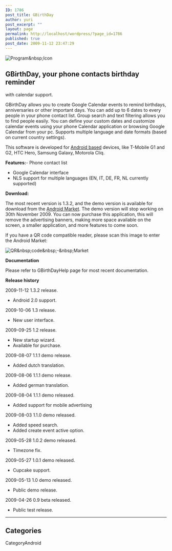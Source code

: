 ```yaml
---
ID: 1786
post_title: GBirthDay
author: yuri
post_excerpt: ""
layout: page
permalink: http://localhost/wordpress/?page_id=1786
published: true
post_date: 2009-11-12 23:47:29
---
```

<p><img src="/images/GBirthDay/icon.png" alt="Program&amp;nbsp;Icon" title="Program&amp;nbsp;Icon" /></p>
<h2>GBirthDay, your phone contacts birthday reminder</h2>
<p>with calendar support.</p>
<p>GBirthDay allows you to create Google Calendar events to remind birthdays, anniversaries or other important days. You can add up to 6 dates to every people in your phone contact list. Group search and text filtering allows you to find people easily. You can define your custom dates and customize calendar events using your phone Calendar application or browsing Google Calendar from your pc. Supports multiple language and date formats (based on current country settings).</p>
<p>This software is developed for <a href="http://www.android.com/">Android based</a> devices, like T-Mobile G1 and G2, HTC Hero, Samsung Galaxy, Motorola Cliq.</p>
<p><strong>Features:</strong>- Phone contact list</p>
<ul>
<li>Google Calendar interface</li>
<li>NLS support for multiple languages (EN, IT, DE, FR, NL currently supported)</li>
</ul>
<p><strong>Download:</strong></p>
<p>The most recent version is 1.3.2, and the demo version is available for download from the <a href="com.os2power.web.GBirthDay">Android Market</a>. The demo version will stop working on 30th November 2009. You can now purchase this application, this will remove the advertising banners, making more space available on the screen, a smaller application, and more features to come soon.</p>
<p>If you have a QR code compatible reader, please scan this image to enter the Android Market:</p>
<p><img src="/images/GBirthDay/market.png" alt="QR&amp;nbsp;code&amp;nbsp;-&amp;nbsp;Market" title="QR&amp;nbsp;code&amp;nbsp;-&amp;nbsp;Market" /></p>
<p><strong>Documentation</strong></p>
<p>Please refer to GBirthDayHelp page for most recent documentation.</p>
<p><strong>Release history</strong></p>
<p>2009-11-12 1.3.2 release. </p>
<ul>
<li>Android 2.0 support.</li>
</ul>
<p>2009-10-06 1.3 release. </p>
<ul>
<li>New user interface.</li>
</ul>
<p>2009-09-25 1.2 release. </p>
<ul>
<li>New startup wizard.</li>
<li>Available for purchase.</li>
</ul>
<p>2009-08-07 1.1.1 demo release. </p>
<ul>
<li>Added dutch translation.</li>
</ul>
<p>2009-08-06 1.1.1 demo release. </p>
<ul>
<li>Added german translation.</li>
</ul>
<p>2009-08-04 1.1.1 demo released. </p>
<ul>
<li>Added support for mobile advertising</li>
</ul>
<p>2009-08-03 1.1.0 demo released. </p>
<ul>
<li>Added speed search.</li>
<li>Added create event active option.</li>
</ul>
<p>2009-05-28 1.0.2 demo released. </p>
<ul>
<li>Timezone fix.</li>
</ul>
<p>2009-05-27 1.0.1 demo released. </p>
<ul>
<li>Cupcake support.</li>
</ul>
<p>2009-05-13 1.0 demo released. </p>
<ul>
<li>Public demo release.</li>
</ul>
<p>2009-04-26 0.9 beta released. </p>
<ul>
<li>Public test release.</li>
</ul>
<hr />
<h2>Categories</h2>
<p>CategoryAndroid</p>